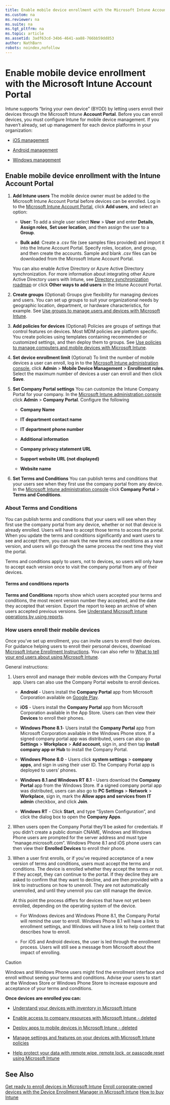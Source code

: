 ```yaml
---
title: Enable mobile device enrollment with the Microsoft Intune Account Portal
ms.custom: na
ms.reviewer: na
ms.suite: na
ms.tgt_pltfrm: na
ms.topic: article
ms.assetid: 3adf63cd-34b6-4641-aa88-766bb59dd853
author: NathBarn
robots: noindex,nofollow
---
```

# Enable mobile device enrollment with the Microsoft Intune Account Portal
Intune supports “bring your own device” (BYOD) by letting users enroll their devices through the Microsoft Intune **Account Portal**. Before you can enroll devices, you must configure Intune for mobile device management. If you haven’t already, set up management for each device platforms in your organization:

-   [iOS management](http://technet.microsoft.com/library/dn408185.aspx)

-   [Android management](http://technet.microsoft.com/library/dn764960.aspx)

-   [Windows management](http://technet.microsoft.com/library/dn764959.aspx)

## Enable mobile device enrollment with the Intune Account Portal

1.  **Add Intune users**
    The mobile device owner must be added to the Microsoft Intune Account Portal before devices can be enrolled. Log in to the [Microsoft Intune Account Portal](http://account.manage.microsoft.com), click **Add users**, and select an option:

    -   **User**: To add a single user select **New** &gt; **User** and enter **Details**, **Assign roles**, **Set user location**, and then assign the user to a **Group**.

    -   **Bulk add**: Create a .csv file (see samples files provided) and import it into the Intune Account Portal. Specify roles, location, and group, and then create the accounts. Sample and blank .csv files can be downloaded from the Microsoft Intune Account Portal.

    You can also enable Active Directory or Azure Active Directory synchronization. For more information about integrating other Azure Active Directory users with Intune, see [Directory synchronization roadmap](http://go.microsoft.com/fwlink/?LinkId=511540) or click **Other ways to add users** in the Intune Account Portal.

2.  **Create groups**  (Optional)
    Groups give flexibility for managing devices and users. You can set up groups to suit your organizational needs by geographic location, department, or hardware characteristics, for example.   See [Use groups to manage users and devices with Microsoft Intune](../Topic/Use_groups_to_manage_users_and_devices_with_Microsoft_Intune.md).

3.  **Add policies for devices** (Optional)
    Policies are groups of settings that control features on devices. Most MDM policies are platform specific. You create policies using templates  containing recommended or customized settings, and then deploy them to groups. See [Use policies to manage computers and mobile devices with Microsoft Intune](../Topic/Use_policies_to_manage_computers_and_mobile_devices_with_Microsoft_Intune.md).

4.  **Set device enrollment limit** (Optional) 
    To limit the number of mobile devices a user can enroll, log in to the [Microsoft Intune administration console](http://manage.microsoft.com), click **Admin** &gt; **Mobile Device Management** &gt; **Enrollment rules**. Select the maximum number of devices a user can enroll and then click **Save**.

5.  **Set Company Portal settings** 
     You can customize the Intune Company Portal for your company. In the [Microsoft Intune administration console](http://manage.microsoft.com) click **Admin** &gt; **Company Portal**. Configure the following

    -   **Company Name**

    -   **IT department contact name**

    -   **IT department phone number**

    -   **Additional information**

    -   **Company privacy statement URL**

    -   **Support website URL (not displayed)**

    -   **Website name**

6.  **Set Terms and Conditions**
    You can publish terms and conditions that your users see when they first use the company portal from any device. In the [Microsoft Intune administration console](http://manage.microsoft.com) click **Company Portal** &gt; **Terms and Conditions**.

### <a name="BKMK_TermsAndConditions"></a>About Terms and Conditions
You can publish terms and conditions that your users will see when they first use the company portal from any device, whether or not that device is already enrolled. Users will have to accept those terms to access the portal. When you update the terms and conditions significantly and want users to see and accept them, you can mark the new terms and conditions as a new version, and users will go through the same process the next time they visit the portal.

Terms and conditions apply to users, not to devices, so users will only have to accept each version once to visit the company portal from any of their devices.

#### Terms and conditions reports
**Terms and Conditions** reports show which users accepted your terms and conditions, the most recent version number they accepted, and the date they accepted that version. Export the report to keep an archive of when users accepted previous versions. See [Understand Microsoft Intune operations by using reports](../Topic/Understand_Microsoft_Intune_operations_by_using_reports.md).

### How users enroll their mobile devices
Once you’ve set up enrollment, you can invite users to enroll their devices. For guidance helping users to enroll their personal devices, download [Microsoft Intune Enrollment Instructions](http://go.microsoft.com/fwlink/?LinkID=534864).  You can also refer to [What to tell your end users about using Microsoft Intune](../Topic/What_to_tell_your_end_users_about_using_Microsoft_Intune.md).

General instructions:

1.  Users enroll and manage their mobile devices with the Company Portal app. Users can also use the Company Portal website to enroll devices.

    -   **Android** - Users install the **Company Portal** app from Microsoft Corporation available on [Google Play](http://go.microsoft.com/fwlink/p/?LinkId=386612).

    -   **iOS** - Users install the **Company Portal** app from Microsoft Corporation available in the App Store. Users can then view their **Devices** to enroll their phones.

    -   **Windows Phone 8.1**- Users install the **Company Portal** app from Microsoft Corporation available in the Windows Phone store. If a signed company portal app was distributed, users can also go **Settings** &gt; **Workplace** &gt; **Add account**, sign in, and then tap **Install company app or Hub** to install the Company Portal.

    -   **Windows Phone 8.0**  - Users click **system settings** &gt; **company apps**, and sign in using their user ID. The Company Portal app is deployed to users’ phones.

    -   **Windows 8.1 and Windows RT 8.1** - Users download the **Company Portal** app from the Windows Store. If a signed company portal app was distributed, users can also go to **PC Settings** &gt; **Network** &gt; **Workplace**, sign in, mark the **Allow apps and services from IT admin** checkbox, and click **Join**.

    -   **Windows RT** - Click **Start**, and type “System Configuration”, and click the dialog box to open the **Company Apps**.

2.  When users open the Company Portal they’ll be asked for credentials. If you didn’t create a public domain CNAME, Windows and Windows Phone users are prompted for the server address and must type “manage.microsoft.com”. Windows Phone 8.1 and iOS phone users can then view their **Enrolled Devices** to enroll their phone.

3.  When a user first enrolls, or if you’ve required acceptance of a new version of terms and conditions, users must accept the terms and conditions. The device is enrolled whether they accept the terms or not. If they accept, they can continue to the portal. If they decline they are asked to confirm that they want to decline, and are then provided with a link to instructions on how to unenroll. They are not automatically unenrolled, and until they unenroll you can still manage the device.

    At this point the process differs for devices that have not yet been enrolled, depending on the operating system of the device.

    -   For Windows devices and Windows Phone 8.1, the Company Portal will remind the user to enroll. Windows Phone 8.1 will have a link to enrollment settings, and Windows will have a link to help content that describes how to enroll.

    -   For iOS and Android devices, the user is led through the enrollment process. Users will still see a message from Microsoft about the impact of enrolling.

> [!CAUTION]
> Windows and Windows Phone users might find the enrollment interface and enroll without seeing your terms and conditions. Advise your users to start at the Windows Store or Windows Phone Store to increase exposure and acceptance of your terms and conditions.

**Once devices are enrolled you can:**

-   [Understand your devices with inventory in Microsoft Intune](../Topic/Understand_your_devices_with_inventory_in_Microsoft_Intune.md)

-   [Enable access to company resources with Microsoft Intune - deleted](../Topic/Enable_access_to_company_resources_with_Microsoft_Intune_-_deleted.md)

-   [Deploy apps to mobile devices in Microsoft Intune - deleted](../Topic/Deploy_apps_to_mobile_devices_in_Microsoft_Intune_-_deleted.md)

-   [Manage settings and features on your devices with Microsoft Intune policies](../Topic/Manage_settings_and_features_on_your_devices_with_Microsoft_Intune_policies.md)

-   [Help protect your data with remote wipe, remote lock, or passcode reset using Microsoft Intune](../Topic/Help_protect_your_data_with_remote_wipe,_remote_lock,_or_passcode_reset_using_Microsoft_Intune.md)

## See Also
[Get ready to enroll devices in Microsoft Intune](../Topic/Get_ready_to_enroll_devices_in_Microsoft_Intune.md)
[Enroll corporate-owned devices with the Device Enrollment Manager in Microsoft Intune](../Topic/Enroll_corporate-owned_devices_with_the_Device_Enrollment_Manager_in_Microsoft_Intune.md)
[How to buy Intune](http://technet.microsoft.com/library/dn646949.aspx)

